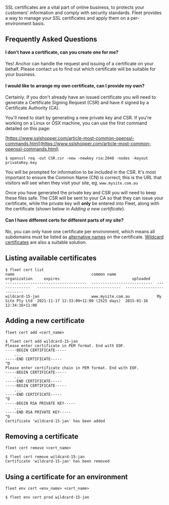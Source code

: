 SSL certificates are a vital part of online business, to protects your
customers' information and comply with security standards. Fleet provides a way
to manage your SSL certificates and apply them on a per-environment basis.



Frequently Asked Questions
----

#### I don't have a certificate, can you create one for me?

Yes! Anchor can handle the request and issuing of a certificate on your behalf.
Please contact us to find out which certificate will be suitable for your
business.


#### I would like to arrange my own certificate, can I provide my own?

Certainly. If you don't already have an issued certificate you will need to
generate a Certificate Signing Request (CSR) and have it signed by a
Certificate Authority (CA).

You'll need to start by generating a new private key and CSR. If you're working
on a Linux or OSX machine, you can use the first command detailed on this page:

[https://www.sslshopper.com/article-most-common-openssl-commands.html](https://www.sslshopper.com/article-most-common-openssl-commands.html)

```
$ openssl req -out CSR.csr -new -newkey rsa:2048 -nodes -keyout privateKey.key
```

You will be prompted for information to be included in the CSR. It's most
important to ensure the Common Name (CN) is correct; this is the URL that
visitors will see when they visit your site, eg. `www.mysite.com.au`

Once you have generated the private key and CSR you will need to keep these
files safe. The CSR will be sent to your CA so that they can issue your
certificate, while the private key will **only** be entered into Fleet, along
with the certificate (shown below in *Adding a new certificate*).


#### Can I have different certs for different parts of my site?

No, you can only have one certificate per environment, which means all
subdomains must be listed as [alternative
names](https://en.wikipedia.org/wiki/SubjectAltName) on the certificate.
[Wildcard certificates](https://en.wikipedia.org/wiki/Wildcard_certificate) are
also a suitable solution.



Listing available certificates
----

```
$ fleet cert list
name                                  common name                  organization     expires                                uploaded
------------------------------------  ---------------------------  --------------   -------------------------------------  -------------------------
wildcard-15-jan                       www.mysite.com.au            My Site Pty Ltd  2021-11-17 12:33:09+11:00 (2525 days)  2015-01-16 12:34:16+11:00
```

Adding a new certificate
----

```
fleet cert add <cert_name>

$ fleet cert add wildcard-15-jan
Please enter certificate in PEM format. End with EOF.
-----BEGIN CERTIFICATE-----
    ...
-----END CERTIFICATE-----
^D
Please enter certificate chain in PEM format. End with EOF.
-----BEGIN CERTIFICATE-----
    ...
-----END CERTIFICATE-----
-----BEGIN CERTIFICATE-----
    ...
-----END CERTIFICATE-----
^D
-----BEGIN RSA PRIVATE KEY-----
    ...
-----END RSA PRIVATE KEY-----
^D
Certificate 'wildcard-15-jan' has been added
```

Removing a certificate
----

```
fleet cert remove <cert_name>

$ fleet cert remove wildcard-15-jan
Certificate 'wildcard-15-jan' has been removed
```

Using a certificate for an environment
----

```
fleet env cert <env_name> <cert_name>

$ fleet env cert prod wildcard-15-jan
```
